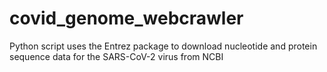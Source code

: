 # covid_genome_webcrawler
Python script uses the Entrez package to download nucleotide and protein sequence data for the SARS-CoV-2 virus from NCBI

